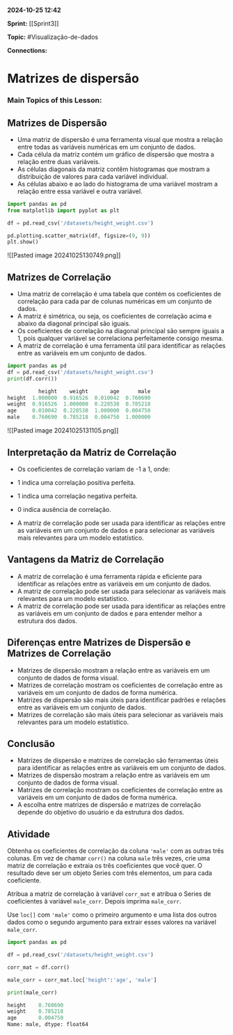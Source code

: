 
**2024-10-25 12:42**

**Sprint:** [[Sprint3]]

**Topic:** #Visualização-de-dados 

**Connections:** 

# **Matrizes de dispersão**
### Main Topics of this Lesson:


## **Matrizes de Dispersão**

- Uma matriz de dispersão é uma ferramenta visual que mostra a relação entre todas as variáveis numéricas em um conjunto de dados.
- Cada célula da matriz contém um gráfico de dispersão que mostra a relação entre duas variáveis.
- As células diagonais da matriz contêm histogramas que mostram a distribuição de valores para cada variável individual.
- As células abaixo e ao lado do histograma de uma variável mostram a relação entre essa variável e outra variável.

```python
import pandas as pd 
from matplotlib import pyplot as plt 

df = pd.read_csv('/datasets/height_weight.csv') 

pd.plotting.scatter_matrix(df, figsize=(9, 9)) 
plt.show()
```

![[Pasted image 20241025130749.png]]
## **Matrizes de Correlação**

- Uma matriz de correlação é uma tabela que contém os coeficientes de correlação para cada par de colunas numéricas em um conjunto de dados.
- A matriz é simétrica, ou seja, os coeficientes de correlação acima e abaixo da diagonal principal são iguais.
- Os coeficientes de correlação na diagonal principal são sempre iguais a 1, pois qualquer variável se correlaciona perfeitamente consigo mesma.
- A matriz de correlação é uma ferramenta útil para identificar as relações entre as variáveis em um conjunto de dados.

```python
import pandas as pd 
df = pd.read_csv('/datasets/height_weight.csv')
print(df.corr())
```

```python
          height    weight       age      male
height  1.000000  0.916526  0.010042  0.760690
weight  0.916526  1.000000  0.228538  0.785218
age     0.010042  0.228538  1.000000  0.004750
male    0.760690  0.785218  0.004750  1.000000
```

![[Pasted image 20241025131105.png]]

## **Interpretação da Matriz de Correlação**

- Os coeficientes de correlação variam de -1 a 1, onde:

- 1 indica uma correlação positiva perfeita.

- 1 indica uma correlação negativa perfeita.

- 0 indica ausência de correlação.

- A matriz de correlação pode ser usada para identificar as relações entre as variáveis em um conjunto de dados e para selecionar as variáveis mais relevantes para um modelo estatístico.

## **Vantagens da Matriz de Correlação**

- A matriz de correlação é uma ferramenta rápida e eficiente para identificar as relações entre as variáveis em um conjunto de dados.
- A matriz de correlação pode ser usada para selecionar as variáveis mais relevantes para um modelo estatístico.
- A matriz de correlação pode ser usada para identificar as relações entre as variáveis em um conjunto de dados e para entender melhor a estrutura dos dados.

## **Diferenças entre Matrizes de Dispersão e Matrizes de Correlação**

- Matrizes de dispersão mostram a relação entre as variáveis em um conjunto de dados de forma visual.
- Matrizes de correlação mostram os coeficientes de correlação entre as variáveis em um conjunto de dados de forma numérica.
- Matrizes de dispersão são mais úteis para identificar padrões e relações entre as variáveis em um conjunto de dados.
- Matrizes de correlação são mais úteis para selecionar as variáveis mais relevantes para um modelo estatístico.

## **Conclusão**

- Matrizes de dispersão e matrizes de correlação são ferramentas úteis para identificar as relações entre as variáveis em um conjunto de dados.
- Matrizes de dispersão mostram a relação entre as variáveis em um conjunto de dados de forma visual.
- Matrizes de correlação mostram os coeficientes de correlação entre as variáveis em um conjunto de dados de forma numérica.
- A escolha entre matrizes de dispersão e matrizes de correlação depende do objetivo do usuário e da estrutura dos dados.


## **Atividade**

Obtenha os coeficientes de correlação da coluna `'male'` com as outras três colunas. Em vez de chamar `corr()` na coluna `male` três vezes, crie uma matriz de correlação e extraia os três coeficientes que você quer. O resultado deve ser um objeto Series com três elementos, um para cada coeficiente.

Atribua a matriz de correlação à variável `corr_mat` e atribua o Series de coeficientes à variável `male_corr`. Depois imprima `male_corr`.

Use `loc[]` com `'male'` como o primeiro argumento e uma lista dos outros dados como o segundo argumento para extrair esses valores na variável `male_corr`.

```python
import pandas as pd

df = pd.read_csv('/datasets/height_weight.csv')

corr_mat = df.corr() 

male_corr = corr_mat.loc['height':'age', 'male'] 

print(male_corr)
```

```python
height    0.760690
weight    0.785218
age       0.004750
Name: male, dtype: float64
```

